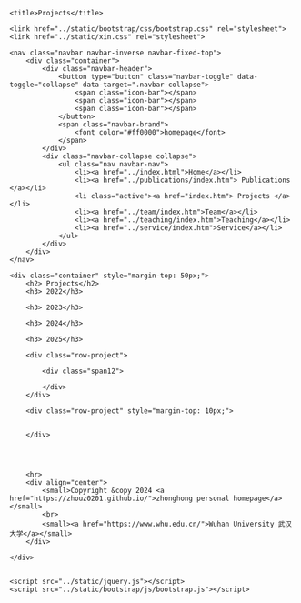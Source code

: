  
<html>

<head>
    <meta charset="utf-8">
    <meta name="author" content="presinal homepage">
    <meta name="viewport" content="width=device-width, initial-scale=1.0">
    <!--***************-->
  
 <title>ZhouZhonghong's主页建造中.......  </title>
    <meta name="google-site-verification" content="4aUJl2I7hcddtjYkcxpnrotZMt3zwgFPboCdEiZsUc0" />
    <meta charset="utf-8" />
    <meta http-equiv="X-UA-Compatible" content="IE=edge" />
    <meta name="viewport" content="width=device-width,initial-scale=1.0" />
    <meta name="description" content="ZhouZhonghong's Home Page" />
    <meta name="author" content="ZhouZhonghong" />
 <link rel="shortcut icon" href="favicon.ico" />
 <link href="https://fonts.googleapis.com/css?family=Lato:300,400,300italic,400italic" rel="stylesheet" type="text/css" />
    <link href="https://fonts.googleapis.com/css?family=Montserrat:400,700" rel="stylesheet" type="text/css" />

 <link href="https://apps.bdimg.com/libs/bootstrap/3.3.4/css/bootstrap.min.css" rel="stylesheet" />

  <link href="https://apps.bdimg.com/libs/fontawesome/4.2.0/css/font-awesome.min.css" rel="stylesheet" />

 <link id="theme-style" rel="stylesheet" href="styles.min.css" />
 <title>zhouzhonghong - Wuhan University</title>

  <link href="static/bootstrap/css/bootstrap.css" rel="stylesheet" />
  <link href="static/xin.css" rel="stylesheet" />




 <link rel="stylesheet" href="../static/pixyll.css" type="text/css" />
</head>
 <title>Homepage-ZhouZhonghong's Home Page, 主页建造中....... </title>
<body>
 <!-- ******HEADER****** -->

    <title>Projects</title>

    <link href="../static/bootstrap/css/bootstrap.css" rel="stylesheet">
    <link href="../static/xin.css" rel="stylesheet">

</head>

<body>

    <nav class="navbar navbar-inverse navbar-fixed-top">
        <div class="container">
            <div class="navbar-header">
                <button type="button" class="navbar-toggle" data-toggle="collapse" data-target=".navbar-collapse">
                    <span class="icon-bar"></span>
                    <span class="icon-bar"></span>
                    <span class="icon-bar"></span>
                </button>
                <span class="navbar-brand">
                    <font color="#ff0000">homepage</font>
                </span>
            </div>
            <div class="navbar-collapse collapse">
                <ul class="nav navbar-nav">
                    <li><a href="../index.html">Home</a></li>
                    <li><a href="../publications/index.htm"> Publications </a></li>
                    <li class="active"><a href="index.htm"> Projects </a></li>
                    <li><a href="../team/index.htm">Team</a></li>
                    <li><a href="../teaching/index.htm">Teaching</a></li>
                    <li><a href="../service/index.htm">Service</a></li>
                </ul>
            </div>
        </div>
    </nav>

    <div class="container" style="margin-top: 50px;">
        <h2> Projects</h2>
        <h3> 2022</h3>
        
        <h3> 2023</h3>
        
        <h3> 2024</h3>
        
        <h3> 2025</h3>
        
        <div class="row-project">

            <div class="span12">
            
            </div>
        </div>
       
        <div class="row-project" style="margin-top: 10px;">
           
            
        </div>

      

      
        <hr>
        <div align="center">
            <small>Copyright &copy 2024 <a href="https://zhouz0201.github.io/">zhonghong personal homepage</a></small>
            <br>
            <small><a href="https://www.whu.edu.cn/">Wuhan University 武汉大学</a></small>
        </div>

    </div>


    <script src="../static/jquery.js"></script>
    <script src="../static/bootstrap/js/bootstrap.js"></script>
</body>

</html>
